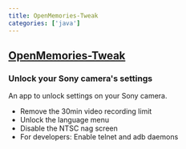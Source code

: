 ```yaml
---
title: OpenMemories-Tweak
categories: ['java']
---
```

## [OpenMemories-Tweak](https://github.com/ma1co/OpenMemories-Tweak)

### Unlock your Sony camera's settings

An app to unlock settings on your Sony camera.
* Remove the 30min video recording limit
* Unlock the language menu
* Disable the NTSC nag screen
* For developers: Enable telnet and adb daemons
